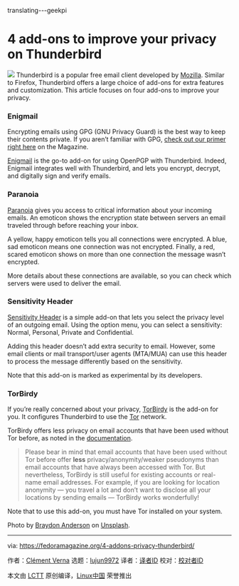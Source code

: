 translating---geekpi

4 add-ons to improve your privacy on Thunderbird
======

![](https://fedoramagazine.org/wp-content/uploads/2017/08/tb-privacy-addons-816x345.jpg)
Thunderbird is a popular free email client developed by [Mozilla][1]. Similar to Firefox, Thunderbird offers a large choice of add-ons for extra features and customization. This article focuses on four add-ons to improve your privacy.

### Enigmail

Encrypting emails using GPG (GNU Privacy Guard) is the best way to keep their contents private. If you aren’t familiar with GPG, [check out our primer right here][2] on the Magazine.

[Enigmail][3] is the go-to add-on for using OpenPGP with Thunderbird. Indeed, Enigmail integrates well with Thunderbird, and lets you encrypt, decrypt, and digitally sign and verify emails.

### Paranoia

[Paranoia][4] gives you access to critical information about your incoming emails. An emoticon shows the encryption state between servers an email traveled through before reaching your inbox.

A yellow, happy emoticon tells you all connections were encrypted. A blue, sad emoticon means one connection was not encrypted. Finally, a red, scared emoticon shows on more than one connection the message wasn’t encrypted.

More details about these connections are available, so you can check which servers were used to deliver the email.

### Sensitivity Header

[Sensitivity Header][5] is a simple add-on that lets you select the privacy level of an outgoing email. Using the option menu, you can select a sensitivity: Normal, Personal, Private and Confidential.

Adding this header doesn’t add extra security to email. However, some email clients or mail transport/user agents (MTA/MUA) can use this header to process the message differently based on the sensitivity.

Note that this add-on is marked as experimental by its developers.

### TorBirdy

If you’re really concerned about your privacy, [TorBirdy][6] is the add-on for you. It configures Thunderbird to use the [Tor][7] network.

TorBirdy offers less privacy on email accounts that have been used without Tor before, as noted in the [documentation][8].

> Please bear in mind that email accounts that have been used without Tor before offer **less** privacy/anonymity/weaker pseudonyms than email accounts that have always been accessed with Tor. But nevertheless, TorBirdy is still useful for existing accounts or real-name email addresses. For example, if you are looking for location anonymity — you travel a lot and don’t want to disclose all your locations by sending emails — TorBirdy works wonderfully!

Note that to use this add-on, you must have Tor installed on your system.

Photo by [Braydon Anderson][9] on [Unsplash][10].


--------------------------------------------------------------------------------

via: https://fedoramagazine.org/4-addons-privacy-thunderbird/

作者：[Clément Verna][a]
选题：[lujun9972](https://github.com/lujun9972)
译者：[译者ID](https://github.com/译者ID)
校对：[校对者ID](https://github.com/校对者ID)

本文由 [LCTT](https://github.com/LCTT/TranslateProject) 原创编译，[Linux中国](https://linux.cn/) 荣誉推出

[a]:https://fedoramagazine.org
[1]:https://www.mozilla.org/en-US/
[2]:https://fedoramagazine.org/gnupg-a-fedora-primer/
[3]:https://addons.mozilla.org/en-US/thunderbird/addon/enigmail/
[4]:https://addons.mozilla.org/en-US/thunderbird/addon/paranoia/?src=cb-dl-users
[5]:https://addons.mozilla.org/en-US/thunderbird/addon/sensitivity-header/?src=cb-dl-users
[6]:https://addons.mozilla.org/en-US/thunderbird/addon/torbirdy/?src=cb-dl-users
[7]:https://www.torproject.org/
[8]:https://trac.torproject.org/projects/tor/wiki/torbirdy
[9]:https://unsplash.com/photos/wOHH-NUTvVc?utm_source=unsplash&utm_medium=referral&utm_content=creditCopyText
[10]:https://unsplash.com/search/photos/privacy?utm_source=unsplash&utm_medium=referral&utm_content=creditCopyText
